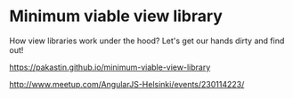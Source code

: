 # Minimum viable view library
How view libraries work under the hood? Let's get our hands dirty and find out!

https://pakastin.github.io/minimum-viable-view-library

http://www.meetup.com/AngularJS-Helsinki/events/230114223/
